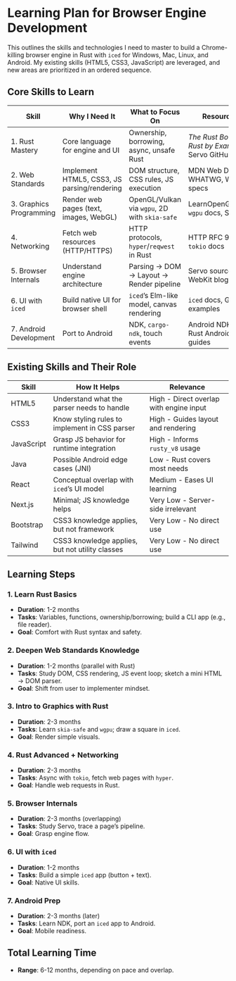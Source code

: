 # Learning Plan for Browser Engine Development

This outlines the skills and technologies I need to master to build a Chrome-killing browser engine in Rust with `iced` for Windows, Mac, Linux, and Android. My existing skills (HTML5, CSS3, JavaScript) are leveraged, and new areas are prioritized in an ordered sequence.

## Core Skills to Learn

| **Skill**             | **Why I Need It**                              | **What to Focus On**                              | **Resources**                       | **Estimated Time** |
|-----------------------|------------------------------------------------|--------------------------------------------------|-------------------------------------|--------------------|
| 1. Rust Mastery       | Core language for engine and UI               | Ownership, borrowing, async, unsafe Rust         | *The Rust Book*, *Rust by Example*, Servo GitHub | 1-3 months        |
| 2. Web Standards      | Implement HTML5, CSS3, JS parsing/rendering   | DOM structure, CSS rules, JS execution           | MDN Web Docs, WHATWG, W3C specs    | 1-2 months        |
| 3. Graphics Programming | Render web pages (text, images, WebGL)       | OpenGL/Vulkan via `wgpu`, 2D with `skia-safe`    | LearnOpenGL.com, `wgpu` docs, Skia | 2-4 months        |
| 4. Networking         | Fetch web resources (HTTP/HTTPS)              | HTTP protocols, `hyper`/`reqwest` in Rust        | HTTP RFC 9110, `tokio` docs        | 1-2 months        |
| 5. Browser Internals  | Understand engine architecture                | Parsing → DOM → Layout → Render pipeline         | Servo source, WebKit blogs         | 2-3 months        |
| 6. UI with `iced`     | Build native UI for browser shell             | `iced`’s Elm-like model, canvas rendering        | `iced` docs, GitHub examples       | 1-2 months        |
| 7. Android Development| Port to Android                               | NDK, `cargo-ndk`, touch events                  | Android NDK docs, Rust Android guides | 2-3 months       |

## Existing Skills and Their Role

| **Skill**     | **How It Helps**                              | **Relevance**                          |
|---------------|-----------------------------------------------|----------------------------------------|
| HTML5         | Understand what the parser needs to handle    | High - Direct overlap with engine input |
| CSS3          | Know styling rules to implement in CSS parser | High - Guides layout and rendering     |
| JavaScript    | Grasp JS behavior for runtime integration     | High - Informs `rusty_v8` usage        |
| Java          | Possible Android edge cases (JNI)             | Low - Rust covers most needs           |
| React         | Conceptual overlap with `iced`’s UI model     | Medium - Eases UI learning             |
| Next.js       | Minimal; JS knowledge helps                   | Very Low - Server-side irrelevant      |
| Bootstrap     | CSS3 knowledge applies, but not framework     | Very Low - No direct use               |
| Tailwind      | CSS3 knowledge applies, but not utility classes | Very Low - No direct use            |

## Learning Steps

### 1. Learn Rust Basics
- **Duration**: 1-2 months
- **Tasks**: Variables, functions, ownership/borrowing; build a CLI app (e.g., file reader).
- **Goal**: Comfort with Rust syntax and safety.

### 2. Deepen Web Standards Knowledge
- **Duration**: 1-2 months (parallel with Rust)
- **Tasks**: Study DOM, CSS rendering, JS event loop; sketch a mini HTML → DOM parser.
- **Goal**: Shift from user to implementer mindset.

### 3. Intro to Graphics with Rust
- **Duration**: 2-3 months
- **Tasks**: Learn `skia-safe` and `wgpu`; draw a square in `iced`.
- **Goal**: Render simple visuals.

### 4. Rust Advanced + Networking
- **Duration**: 2-3 months
- **Tasks**: Async with `tokio`, fetch web pages with `hyper`.
- **Goal**: Handle web requests in Rust.

### 5. Browser Internals
- **Duration**: 2-3 months (overlapping)
- **Tasks**: Study Servo, trace a page’s pipeline.
- **Goal**: Grasp engine flow.

### 6. UI with `iced`
- **Duration**: 1-2 months
- **Tasks**: Build a simple `iced` app (button + text).
- **Goal**: Native UI skills.

### 7. Android Prep
- **Duration**: 2-3 months (later)
- **Tasks**: Learn NDK, port an `iced` app to Android.
- **Goal**: Mobile readiness.

## Total Learning Time
- **Range**: 6-12 months, depending on pace and overlap.
